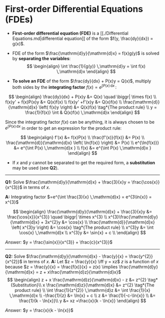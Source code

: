 # First-order Differential Equations (FDEs)
* **First-order differential equation (FDE)** is a [[./Differential Equations.md|differential equation]] of the form $f(y, \frac{dy}{dx}) = g(x)$.

* FDE of the form $\frac{\mathrm{d}y}{\mathrm{d}x} = f(x)g(y)$ is solved by **separating the variables**:
$$
\begin{align}
    \int \frac{1}{g(y)} \,\mathrm{d}y = \int f(x) \,\mathrm{d}x 
\end{align}
$$

* **To solve an FDE** of the form $\frac{dy}{dx} + P(x)y = Q(x)$, multiply both sides by the **integrating factor** $f(x) = e^{\int P(x) \,\mathrm{d}x }  \,$:

$$
\begin{align}
    \frac{dy}{dx} + P(x)y &= Q(x) \quad \biggr| \times f(x) \\
    f(x)y' + f(x)P(x)y &= Q(x)f(x) \\
    f(x)y' +f'(x)y &= Q(x)f(x) \\
    \frac{\mathrm{d}}{\mathrm{d}x} \left( f(x)y \right) &= Q(x)f(x) \tag*{The product rule} \\
    y = \frac{1}{f(x)} \int & Q(x)f(x) \,\mathrm{d}x
\end{align}
$$

Since the integrating factor $f(x)$ can be anything, it is always chosen to be $e^{\int P(x) \,\mathrm{d}x }$ in order to get an expression for the product rule: 

$$
\begin{align}
    f'(x) &= f(x)P(x) \\
    \frac{f'(x)}{f(x)} &= P(x) \\
    \frac{\mathrm{d}}{\mathrm{d}x} \left( \ln{f(x)} \right) &= P(x) \\
    e^{\ln{f(x)}} &= e^{\int P(x) \,\mathrm{d}x } \\
    f(x) &= e^{\int P(x) \,\mathrm{d}x }
\end{align}
$$

* If $x$ and $y$ cannot be separated to get the required form, a **substitution** may be used (see **Q2**).

---

**Q1:** Solve $\frac{\mathrm{d}y}{\mathrm{d}x} + \frac{3}{x}y = 
\frac{\cos{x}}{x^{3}}$ in terms of $x$.

**A:** Integrating factor $=e^{\int \frac{3}{x} \,\mathrm{d}x} = e^{3\ln{x}}
= x^{3}$

$$
\begin{align}
    \frac{\mathrm{d}y}{\mathrm{d}x} + \frac{3}{x}y &= \frac{\cos{x}}{x^{3}} 
    \quad \biggr| \times x^{3} \\
    x^{3}\frac{\mathrm{d}y}{\mathrm{d}x} + 3x^{2}y &= \cos{x} \\
    \frac{\mathrm{d}}{\mathrm{d}x} \left( x^{3}y \right) &= \cos{x} \tag*{The product rule} \\
    x^{3}y &= \int \cos{x} \,\mathrm{d}x \\
    x^{3}y &= \sin{x} + c \\
\end{align}
$$

*Answer:* $y = \frac{\sin{x}}{x^{3}} + \frac{c}{x^{3}}$

---

**Q2:** Solve $\frac{\mathrm{d}y}{\mathrm{d}x} - \frac{y}{x} = \frac{y^{2}}{x^{2}}$ in terms of $x$.
**A:** Let $z = \frac{y}{x} \iff y = xz$
$z$ is a function of $x$ because $z = \frac{y}{x} = \frac{f(x)}{x} = z(x)
\implies \frac{\mathrm{d}y}{\mathrm{d}x} = z + x\frac{\mathrm{d}z}{\mathrm{d}x}$
$$
\begin{align}
    z + x \frac{\mathrm{d}z}{\mathrm{d}x} - z &= z^{2} \tag*{Substitution}\\
    x \frac{\mathrm{d}z}{\mathrm{d}x} &= z^{2} \tag*{The product rule} \\
    \int \frac{1}{z^{2}} \,\mathrm{d}z &= \int \frac{1}{x} \,\mathrm{d}x \\
    -\frac{1}{z} &= \ln{x} + c \\
    z &= \frac{1}{-c-\ln{x}} \\
    &=  \frac{1}{k - \ln{x}}\\
    y &= xz =\frac{x}{k - \ln{x}}
\end{align}
$$

*Answer:* $y = \frac{x}{k - \ln{x}}$
